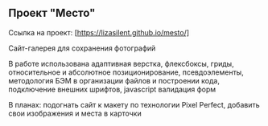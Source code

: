 Проект "Место"
------
Ссылка на проект: [https://lizasilent.github.io/mesto/]

Сайт-галерея для сохранения фотографий

В работе использована адаптивная верстка, флексбоксы, гриды, относительное и абсолютное позиционирование, псевдоэлементы, методология БЭМ в организации файлов и построении кода, подключение внешних шрифтов, javascript валидация форм


В планах: подогнать сайт к макету по технологии Pixel Perfect, добавить свои изображения и места в карточки
